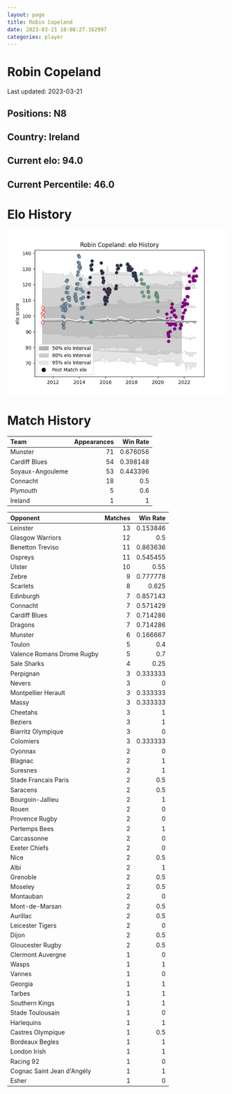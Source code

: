 ```yaml
---  
layout: page  
title: Robin Copeland  
date: 2023-03-21 18:08:27.162997  
categories: player  
---
```

# Robin Copeland


Last updated: 2023-03-21
## Positions: N8

## Country: Ireland

## Current elo: 94.0

## Current Percentile: 46.0

# Elo History


![elo history](history_RobinCopeland.png)
# Match History


| Team             |   Appearances |   Win Rate |
|:-----------------|--------------:|-----------:|
| Munster          |            71 |   0.676056 |
| Cardiff Blues    |            54 |   0.398148 |
| Soyaux-Angouleme |            53 |   0.443396 |
| Connacht         |            18 |   0.5      |
| Plymouth         |             5 |   0.6      |
| Ireland          |             1 |   1        |

| Opponent                   |   Matches |   Win Rate |
|:---------------------------|----------:|-----------:|
| Leinster                   |        13 |   0.153846 |
| Glasgow Warriors           |        12 |   0.5      |
| Benetton Treviso           |        11 |   0.863636 |
| Ospreys                    |        11 |   0.545455 |
| Ulster                     |        10 |   0.55     |
| Zebre                      |         9 |   0.777778 |
| Scarlets                   |         8 |   0.625    |
| Edinburgh                  |         7 |   0.857143 |
| Connacht                   |         7 |   0.571429 |
| Cardiff Blues              |         7 |   0.714286 |
| Dragons                    |         7 |   0.714286 |
| Munster                    |         6 |   0.166667 |
| Toulon                     |         5 |   0.4      |
| Valence Romans Drome Rugby |         5 |   0.7      |
| Sale Sharks                |         4 |   0.25     |
| Perpignan                  |         3 |   0.333333 |
| Nevers                     |         3 |   0        |
| Montpellier Herault        |         3 |   0.333333 |
| Massy                      |         3 |   0.333333 |
| Cheetahs                   |         3 |   1        |
| Beziers                    |         3 |   1        |
| Biarritz Olympique         |         3 |   0        |
| Colomiers                  |         3 |   0.333333 |
| Oyonnax                    |         2 |   0        |
| Blagnac                    |         2 |   1        |
| Suresnes                   |         2 |   1        |
| Stade Francais Paris       |         2 |   0.5      |
| Saracens                   |         2 |   0.5      |
| Bourgoin-Jallieu           |         2 |   1        |
| Rouen                      |         2 |   0        |
| Provence Rugby             |         2 |   0        |
| Pertemps Bees              |         2 |   1        |
| Carcassonne                |         2 |   0        |
| Exeter Chiefs              |         2 |   0        |
| Nice                       |         2 |   0.5      |
| Albi                       |         2 |   1        |
| Grenoble                   |         2 |   0.5      |
| Moseley                    |         2 |   0.5      |
| Montauban                  |         2 |   0        |
| Mont-de-Marsan             |         2 |   0.5      |
| Aurillac                   |         2 |   0.5      |
| Leicester Tigers           |         2 |   0        |
| Dijon                      |         2 |   0.5      |
| Gloucester Rugby           |         2 |   0.5      |
| Clermont Auvergne          |         1 |   0        |
| Wasps                      |         1 |   1        |
| Vannes                     |         1 |   0        |
| Georgia                    |         1 |   1        |
| Tarbes                     |         1 |   1        |
| Southern Kings             |         1 |   1        |
| Stade Toulousain           |         1 |   0        |
| Harlequins                 |         1 |   1        |
| Castres Olympique          |         1 |   0.5      |
| Bordeaux Begles            |         1 |   1        |
| London Irish               |         1 |   1        |
| Racing 92                  |         1 |   0        |
| Cognac Saint Jean d'Angély |         1 |   1        |
| Esher                      |         1 |   0        |